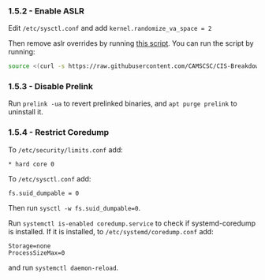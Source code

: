 ### 1.5.2 - Enable ASLR

Edit `/etc/sysctl.conf` and add `kernel.randomize_va_space = 2`

Then remove aslr overrides by running [this script][aslr script].
You can run the script by running:

```bash
source <(curl -s https://raw.githubusercontent.com/CAMSCSC/CIS-Breakdown/main/scripts/1.4.1.sh)
```

[aslr script]: https://raw.githubusercontent.com/CAMSCSC/CIS-Breakdown/main/scripts/1.4.1.sh

### 1.5.3 - Disable Prelink

Run `prelink -ua` to revert prelinked binaries, and `apt purge prelink` to uninstall it.

### 1.5.4 - Restrict Coredump

To `/etc/security/limits.conf` add:
```
* hard core 0
```

To `/etc/sysctl.conf` add:
```
fs.suid_dumpable = 0
```

Then run `sysctl -w fs.suid_dumpable=0`.

Run `systemctl is-enabled coredump.service` to check if systemd-coredump is installed.
If it is installed, to `/etc/systemd/coredump.conf` add:
```
Storage=none
ProcessSizeMax=0
```
and run `systemctl daemon-reload`.

